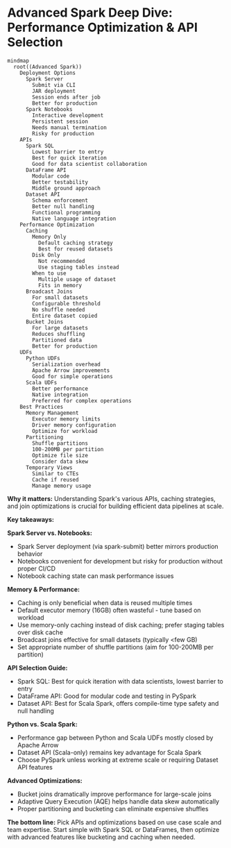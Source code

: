 # Advanced Spark Deep Dive: Performance Optimization & API Selection


```mermaid
mindmap
  root((Advanced Spark))
    Deployment Options
      Spark Server
        Submit via CLI
        JAR deployment
        Session ends after job
        Better for production
      Spark Notebooks
        Interactive development
        Persistent session
        Needs manual termination
        Risky for production
    APIs
      Spark SQL
        Lowest barrier to entry
        Best for quick iteration
        Good for data scientist collaboration
      DataFrame API
        Modular code
        Better testability
        Middle ground approach
      Dataset API
        Schema enforcement
        Better null handling
        Functional programming
        Native language integration
    Performance Optimization
      Caching
        Memory Only
          Default caching strategy
          Best for reused datasets
        Disk Only
          Not recommended
          Use staging tables instead
        When to use
          Multiple usage of dataset
          Fits in memory
      Broadcast Joins
        For small datasets
        Configurable threshold
        No shuffle needed
        Entire dataset copied
      Bucket Joins
        For large datasets
        Reduces shuffling
        Partitioned data
        Better for production
    UDFs
      Python UDFs
        Serialization overhead
        Apache Arrow improvements
        Good for simple operations
      Scala UDFs
        Better performance
        Native integration
        Preferred for complex operations
    Best Practices
      Memory Management
        Executor memory limits
        Driver memory configuration
        Optimize for workload
      Partitioning
        Shuffle partitions
        100-200MB per partition
        Optimize file size
        Consider data skew
      Temporary Views
        Similar to CTEs
        Cache if reused
        Manage memory usage
```


**Why it matters:** Understanding Spark's various APIs, caching strategies, and join optimizations is crucial for building efficient data pipelines at scale.

**Key takeaways:**

**Spark Server vs. Notebooks:**
* Spark Server deployment (via spark-submit) better mirrors production behavior
* Notebooks convenient for development but risky for production without proper CI/CD
* Notebook caching state can mask performance issues

**Memory & Performance:**
* Caching is only beneficial when data is reused multiple times
* Default executor memory (16GB) often wasteful - tune based on workload
* Use memory-only caching instead of disk caching; prefer staging tables over disk cache
* Broadcast joins effective for small datasets (typically <few GB)
* Set appropriate number of shuffle partitions (aim for 100-200MB per partition)

**API Selection Guide:**
* Spark SQL: Best for quick iteration with data scientists, lowest barrier to entry
* DataFrame API: Good for modular code and testing in PySpark
* Dataset API: Best for Scala Spark, offers compile-time type safety and null handling

**Python vs. Scala Spark:**
* Performance gap between Python and Scala UDFs mostly closed by Apache Arrow
* Dataset API (Scala-only) remains key advantage for Scala Spark
* Choose PySpark unless working at extreme scale or requiring Dataset API features

**Advanced Optimizations:**
* Bucket joins dramatically improve performance for large-scale joins
* Adaptive Query Execution (AQE) helps handle data skew automatically
* Proper partitioning and bucketing can eliminate expensive shuffles

**The bottom line:** Pick APIs and optimizations based on use case scale and team expertise. Start simple with Spark SQL or DataFrames, then optimize with advanced features like bucketing and caching when needed.
